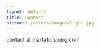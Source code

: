 ```yaml
---
layout: default
title: Contact
picture: /assets/images/light.jpg
---
```


contact at martaforsberg com
